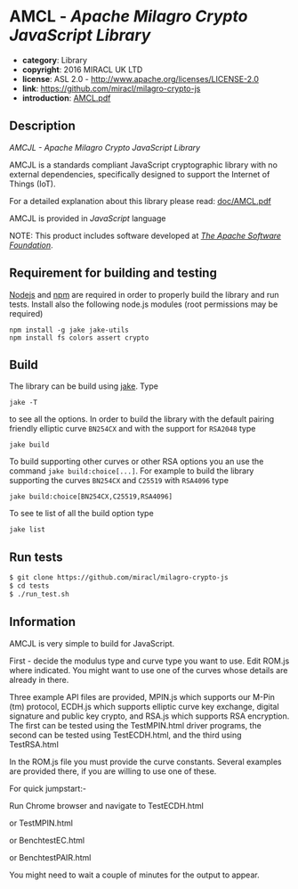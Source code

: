# AMCL - *Apache Milagro Crypto JavaScript Library*

* **category**:    Library
* **copyright**:   2016 MIRACL UK LTD
* **license**:     ASL 2.0 - http://www.apache.org/licenses/LICENSE-2.0
* **link**:        https://github.com/miracl/milagro-crypto-js
* **introduction**: [AMCL.pdf](doc/AMCL.pdf)

## Description

*AMCJL - Apache Milagro Crypto JavaScript Library*

AMCJL is a standards compliant JavaScript cryptographic library with no external dependencies, specifically designed to support the Internet of Things (IoT).

For a detailed explanation about this library please read: [doc/AMCL.pdf](doc/AMCL.pdf)

AMCJL is provided in *JavaScript* language

NOTE: This product includes software developed at *[The Apache Software Foundation](http://www.apache.org/)*.

## Requirement for building and testing

[Nodejs](https://nodejs.org/en/) and [npm](https://www.npmjs.com/) are required in order to properly build the library and run tests. Install also the following node.js modules (root permissions may be required)
```
npm install -g jake jake-utils
npm install fs colors assert crypto
```

## Build

The library can be build using [jake](https://www.npmjs.com/package/jake). Type

```
jake -T
```
to see all the options. In order to build the library with the default pairing friendly elliptic curve `BN254CX` and with the support for `RSA2048` type
```
jake build
```
To build supporting other curves or other RSA options you an use the command ```jake build:choice[...]```. For example to build the library supporting the curves `BN254CX` and `C25519` with `RSA4096` type
```
jake build:choice[BN254CX,C25519,RSA4096]
```
To see te list of all the build option type
``` 
jake list
```


## Run tests

```bash
$ git clone https://github.com/miracl/milagro-crypto-js
$ cd tests
$ ./run_test.sh
```
## Information

AMCJL is very simple to build for JavaScript.

First - decide the modulus type and curve type you want to use. Edit ROM.js 
where indicated. You might want to use one of the curves whose details are
already in there.

Three example API files are provided, MPIN.js which 
supports our M-Pin (tm) protocol, ECDH.js which supports elliptic 
curve key exchange, digital signature and public key crypto, and RSA.js
which supports RSA encryption. The first  can be tested using the 
TestMPIN.html driver programs, the second can be tested using TestECDH.html, 
and the third using TestRSA.html

In the ROM.js file you must provide the curve constants. Several examples
are provided there, if you are willing to use one of these.

For quick jumpstart:-

Run Chrome browser and navigate to TestECDH.html

or TestMPIN.html

or BenchtestEC.html

or BenchtestPAIR.html

You might need to wait a couple of minutes for the output to appear.
